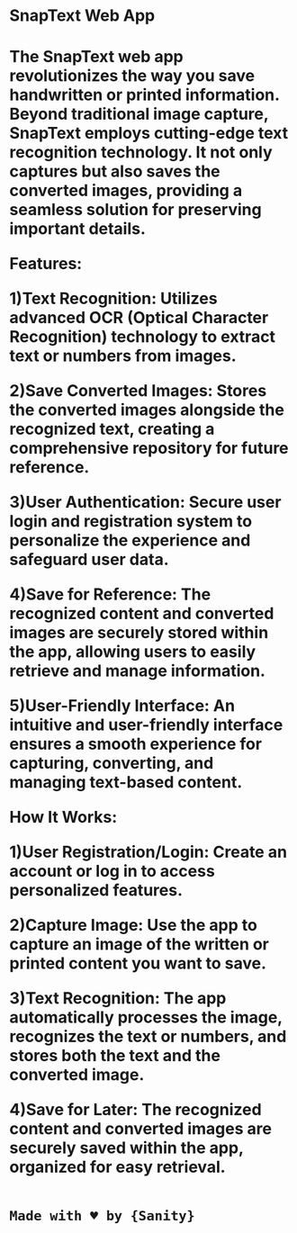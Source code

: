 <h1>SnapText Web App<h1/>


The SnapText web app revolutionizes the way you save handwritten or printed information. Beyond traditional image capture, SnapText employs cutting-edge text recognition technology. It not only captures but also saves the converted images, providing a seamless solution for preserving important details.


Features:

1)Text Recognition: Utilizes advanced OCR (Optical Character Recognition) technology to extract text or numbers from images.

2)Save Converted Images: Stores the converted images alongside the recognized text, creating a comprehensive repository for future reference.

3)User Authentication: Secure user login and registration system to personalize the experience and safeguard user data.

4)Save for Reference: The recognized content and converted images are securely stored within the app, allowing users to easily retrieve and manage information.

5)User-Friendly Interface: An intuitive and user-friendly interface ensures a smooth experience for capturing, converting, and managing text-based content.

How It Works:

1)User Registration/Login: Create an account or log in to access personalized features.

2)Capture Image: Use the app to capture an image of the written or printed content you want to save.

3)Text Recognition: The app automatically processes the image, recognizes the text or numbers, and stores both the text and the converted image.

4)Save for Later: The recognized content and converted images are securely saved within the app, organized for easy retrieval.
    
                                                                        Made with ♥️ by {Sanity} 
